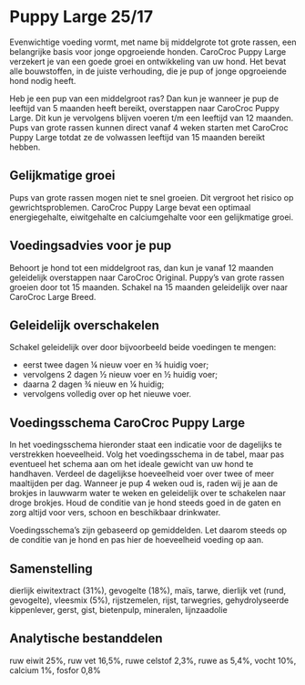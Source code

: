 # Puppy Large 25/17

Evenwichtige voeding vormt, met name bij middelgrote tot grote rassen, een belangrijke basis voor jonge opgroeiende honden. CaroCroc Puppy Large verzekert je van een goede groei en ontwikkeling van uw hond. Het bevat alle bouwstoffen, in de juiste verhouding, die je pup of jonge opgroeiende hond nodig heeft.

Heb je een pup van een middelgroot ras? Dan kun je wanneer je pup de leeftijd van 5 maanden heeft bereikt, overstappen naar CaroCroc Puppy Large. Dit kun je vervolgens blijven voeren t/m een leeftijd van 12 maanden. Pups van grote rassen kunnen direct vanaf 4 weken starten met CaroCroc Puppy Large totdat ze de volwassen leeftijd van 15 maanden bereikt hebben.

## Gelijkmatige groei

Pups van grote rassen mogen niet te snel groeien. Dit vergroot het risico op gewrichtsproblemen. CaroCroc Puppy Large bevat een optimaal energiegehalte, eiwitgehalte en calciumgehalte voor een gelijkmatige groei.

## Voedingsadvies voor je pup

Behoort je hond tot een middelgroot ras, dan kun je vanaf 12 maanden geleidelijk overstappen naar CaroCroc Original. 
Puppy’s van grote rassen groeien door tot 15 maanden. Schakel na 15 maanden geleidelijk over naar CaroCroc Large Breed.

## Geleidelijk overschakelen

Schakel geleidelijk over door bijvoorbeeld beide voedingen te mengen:

* eerst twee dagen ¼ nieuw voer en ¾ huidig voer;
* vervolgens 2 dagen ½ nieuw voer en ½ huidig voer;
* daarna 2 dagen ¾ nieuw en ¼ huidig;
* vervolgens volledig over op het nieuwe voer.

## Voedingsschema CaroCroc Puppy Large 

In het voedingsschema hieronder staat een indicatie voor de dagelijks te verstrekken hoeveelheid. Volg het voedingsschema in de tabel, maar pas eventueel het schema aan om het ideale gewicht van uw hond te handhaven. Verdeel de dagelijkse hoeveelheid voer over twee of meer maaltijden per dag. Wanneer je pup 4 weken oud is, raden wij je aan de brokjes in lauwwarm water te weken en geleidelijk over te schakelen naar droge brokjes. Houd de conditie van je hond steeds goed in de gaten en zorg altijd voor vers, schoon en beschikbaar drinkwater.

Voedingsschema’s zijn gebaseerd op gemiddelden. Let daarom steeds op de conditie van je hond en pas hier de hoeveelheid voeding op aan.

## Samenstelling

dierlijk eiwitextract (31%), gevogelte (18%), maïs, tarwe, dierlijk vet (rund, gevogelte), vleesmix (5%), rijstzemelen, rijst, tarwegries, gehydrolyseerde kippenlever, gerst, gist, bietenpulp, mineralen, lijnzaadolie

## Analytische bestanddelen

ruw eiwit 25%, ruw vet 16,5%, ruwe celstof 2,3%, ruwe as 5,4%, vocht 10%, calcium 1%, fosfor 0,8%